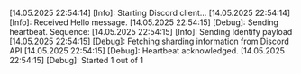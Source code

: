 [14.05.2025 22:54:14] [Info]: Starting Discord client...
[14.05.2025 22:54:14] [Info]: Received Hello message.
[14.05.2025 22:54:15] [Debug]: Sending heartbeat. Sequence: 
[14.05.2025 22:54:15] [Info]: Sending Identify payload
[14.05.2025 22:54:15] [Debug]: Fetching sharding information from Discord API
[14.05.2025 22:54:15] [Debug]: Heartbeat acknowledged.
[14.05.2025 22:54:15] [Debug]: Started 1 out of 1

